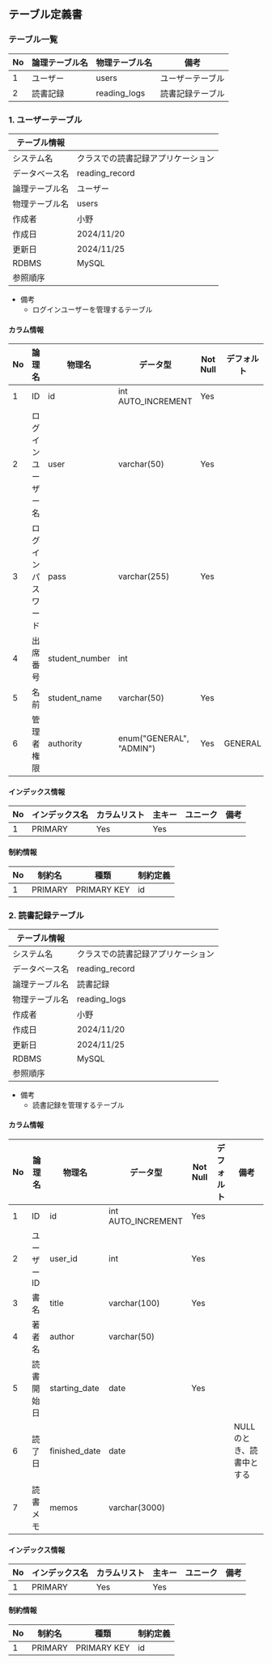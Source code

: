 ## テーブル定義書
### テーブル一覧
| No     | 論理テーブル名 | 物理テーブル名 | 備考 |
|------|-------------|--------------|-------------|
| 1 | ユーザー     | users   | ユーザーテーブル |
| 2 | 読書記録 | reading_logs   |読書記録テーブル |


### 1. ユーザーテーブル

|テーブル情報||
|-------- | ---------------------------|
|システム名 | クラスでの読書記録アプリケーション |
|データベース名 | reading_record |
| 論理テーブル名 | ユーザー |
| 物理テーブル名 |  users |
|作成者 | 小野 |
|作成日 | 2024/11/20 |
| 更新日　| 2024/11/25 |
| RDBMS | MySQL |
|参照順序 ||
- 備考
    - ログインユーザーを管理するテーブル

#### カラム情報
|No | 論理名 | 物理名 | データ型 | Not Null | デフォルト | 備考 |
| --- | ------ | ------ |----- |-----------|------------|--------------|
|1|ID |id | int AUTO_INCREMENT | Yes| | |
|2| ログインユーザー名 | user | varchar(50) | Yes | | |
|3| ログインパスワード | pass | varchar(255) | Yes | | |
|4| 出席番号 | student_number | int | | | |
|5| 名前 | student_name | varchar(50) | Yes | | |
|6| 管理者権限 | authority | enum("GENERAL", "ADMIN") | Yes | GENERAL | "GENERAL"が生徒, "ADMIN"が教師 |

#### インデックス情報
|No|インデックス名|カラムリスト|主キー|ユニーク|備考|
|-----|--------------|----------|-----------|----------|--------|
|1 | PRIMARY | Yes| Yes||

#### 制約情報
|No| 制約名 | 種類| 制約定義 |
|---| --------- | ------- | -----|
|1 | PRIMARY | PRIMARY KEY|id|

### 2. 読書記録テーブル
|テーブル情報||
|-------- | ---------------------------|
|システム名 | クラスでの読書記録アプリケーション |
|データベース名 | reading_record |
| 論理テーブル名 | 読書記録 |
| 物理テーブル名 |  reading_logs |
|作成者 | 小野 |
|作成日 | 2024/11/20 |
| 更新日　| 2024/11/25|
| RDBMS | MySQL |
|参照順序 ||
- 備考
    - 読書記録を管理するテーブル

#### カラム情報
|No | 論理名 | 物理名 | データ型 | Not Null | デフォルト | 備考 |
| --- | ------ | ------ |----- |-----------|------------|--------------|
|1|ID |id | int AUTO_INCREMENT | Yes| | |
|2| ユーザーID | user_id | int | Yes | | |
|3| 書名 | title | varchar(100) | Yes | | |
|4| 著者名 | author | varchar(50) |  | | |
|5| 読書開始日 | starting_date | date | Yes | | |
|6| 読了日 | finished_date | date | | | NULLのとき、読書中とする|
|7| 読書メモ | memos | varchar(3000) | | | |

#### インデックス情報
|No|インデックス名|カラムリスト|主キー|ユニーク|備考|
|-----|--------------|----------|-----------|----------|--------|
|1 | PRIMARY | Yes| Yes||

#### 制約情報
|No| 制約名 | 種類| 制約定義 |
|---| --------- | ------- | -----|
|1 | PRIMARY | PRIMARY KEY|id|


